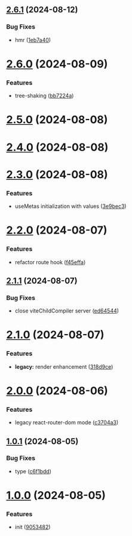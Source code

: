 ## [2.6.1](https://github.com/hemengke1997/vite-plugin-remix-flat-routes/compare/v2.6.0...v2.6.1) (2024-08-12)


### Bug Fixes

* hmr ([1eb7a40](https://github.com/hemengke1997/vite-plugin-remix-flat-routes/commit/1eb7a4035a60b083045705a5d65f0ed817b60d60))



# [2.6.0](https://github.com/hemengke1997/vite-plugin-remix-flat-routes/compare/v2.5.0...v2.6.0) (2024-08-09)


### Features

* tree-shaking ([bb7224a](https://github.com/hemengke1997/vite-plugin-remix-flat-routes/commit/bb7224af23c42fab95b36812b3ce7065c880d78e))



# [2.5.0](https://github.com/hemengke1997/vite-plugin-remix-flat-routes/compare/v2.4.0...v2.5.0) (2024-08-08)



# [2.4.0](https://github.com/hemengke1997/vite-plugin-remix-flat-routes/compare/v2.3.0...v2.4.0) (2024-08-08)



# [2.3.0](https://github.com/hemengke1997/vite-plugin-remix-flat-routes/compare/v2.2.0...v2.3.0) (2024-08-08)


### Features

* useMetas initialization with values ([3e9bec3](https://github.com/hemengke1997/vite-plugin-remix-flat-routes/commit/3e9bec39c19a34511d046a8cb3cd093c9a4a8c1c))



# [2.2.0](https://github.com/hemengke1997/vite-plugin-remix-flat-routes/compare/v2.1.1...v2.2.0) (2024-08-07)


### Features

* refactor route hook ([f45effa](https://github.com/hemengke1997/vite-plugin-remix-flat-routes/commit/f45effac8347d2a5ba447a81d8b481ea10d00818))



## [2.1.1](https://github.com/hemengke1997/vite-plugin-remix-flat-routes/compare/v2.1.0...v2.1.1) (2024-08-07)


### Bug Fixes

* close viteChildCompiler server ([ed64544](https://github.com/hemengke1997/vite-plugin-remix-flat-routes/commit/ed64544f4eb23679480c6def1ca8cb8b6732b75e))



# [2.1.0](https://github.com/hemengke1997/vite-plugin-remix-flat-routes/compare/v2.0.0...v2.1.0) (2024-08-07)


### Features

* **legacy:** render enhancement ([318d9ce](https://github.com/hemengke1997/vite-plugin-remix-flat-routes/commit/318d9ced4d2010c8a18aeebcb165a1b26a3e2fb3))



# [2.0.0](https://github.com/hemengke1997/vite-plugin-remix-flat-routes/compare/v1.0.1...v2.0.0) (2024-08-06)


### Features

* legacy react-router-dom mode ([c3704a3](https://github.com/hemengke1997/vite-plugin-remix-flat-routes/commit/c3704a39ec7d422d55df570512201f0bb3be79ea))



## [1.0.1](https://github.com/hemengke1997/vite-plugin-remix-flat-routes/compare/v1.0.0...v1.0.1) (2024-08-05)


### Bug Fixes

* type ([c6f1bdd](https://github.com/hemengke1997/vite-plugin-remix-flat-routes/commit/c6f1bdd0f162bda40be9b06023fe1c32334ebee8))



# [1.0.0](https://github.com/hemengke1997/vite-plugin-remix-flat-routes/compare/90534829c6a2416bec53b85d4ce642e597fdbdff...v1.0.0) (2024-08-05)


### Features

* init ([9053482](https://github.com/hemengke1997/vite-plugin-remix-flat-routes/commit/90534829c6a2416bec53b85d4ce642e597fdbdff))



